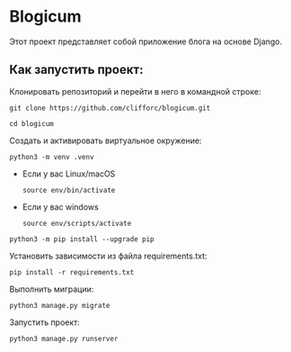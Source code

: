 # Blogicum

Этот проект представляет собой приложение блога на основе Django.


## Как запустить проект:

Клонировать репозиторий и перейти в него в командной строке:

```
git clone https://github.com/clifforc/blogicum.git
```

```
cd blogicum
```

Cоздать и активировать виртуальное окружение:

```
python3 -m venv .venv
```

* Если у вас Linux/macOS

    ```
    source env/bin/activate
    ```

* Если у вас windows

    ```
    source env/scripts/activate
    ```

```
python3 -m pip install --upgrade pip
```

Установить зависимости из файла requirements.txt:

```
pip install -r requirements.txt
```

Выполнить миграции:

```
python3 manage.py migrate
```

Запустить проект:

```
python3 manage.py runserver
```


